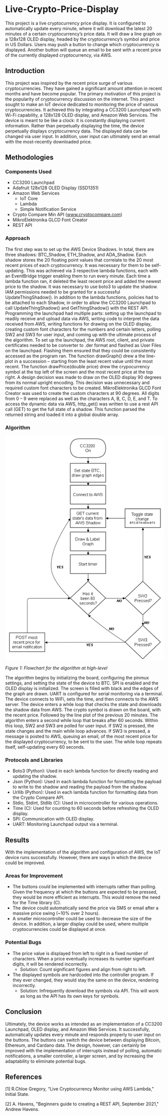 # Live-Crypto-Price-Display
This project is a live cryptocurrency price display. It is configured to automatically update every minute, where it will download the latest 20 minutes of a certain cryptocurrency’s price data. It will draw a line graph on a 128x128 OLED display, headed by the cryptocurrency’s symbol and price in US Dollars. Users may push a button to change which cryptocurrency is displayed. Another button will queue an email to be sent with a recent price of the currently displayed cryptocurrency, via AWS.

## Introduction
This project was inspired by the recent price surge of various cryptocurrencies. They have gained a significant amount attention in recent months and have become popular. The primary motivation of this project is the popularity of cryptocurrency discussion on the internet. This project sought to make an IoT device dedicated to monitoring the price of various cryptocurrencies. It achieved this by integrating a CC3200 Launchpad with Wi-Fi capability, a 128x128 OLED display, and Amazon Web Services. The device is meant to be like a clock: it is constantly displaying current information. Rather than perpetually displaying the time, the device perpetually displays cryptocurrency data. The displayed data can be changed via user input. In addition, user input can ultimately send an email with the most-recently downloaded price.

## Methodologies
### Components Used
* CC3200 Launchpad
* Adafruit 128x128 OLED Display (SSD1351)
* Amazon Web Services
  * IoT Core
  * Lambda
  * Simple Notification Service
* Crypto Compare Min API (www.cryptocompare.com)
* MikroElektronika GLCD Font Creator
* REST API
### Approach
The first step was to set up the AWS Device Shadows. In total, there are three shadows: BTC_Shadow, ETH_Shadow, and ADA_Shadow. Each shadow stores the 20 floating point values that correlate to the 20 most recent prices of each cryptocurrency. It was necessary for them to be self-updating. This was achieved via 3 respective lambda functions, each with an EventBridge trigger enabling them to run every minute. Each time a lambda function ran, it deleted the least recent price and added the newest price to the shadow. It was necessary to use boto3 to update the shadow. IAM permissions needed to be granted for a successful UpdateThingShadow(). In addition to the lambda functions, policies had to be attached to each Shadow, in order to allow the CC3200 Launchpad to call UpdateThingShadow() and GetThingShadow() with the REST API.
Programming the launchpad had multiple parts: setting up the launchpad to readily receive and upload data via AWS, writing code to interpret the data received from AWS, writing functions for drawing on the OLED display, creating custom font characters for the numbers and certain letters, polling SW2 and SW3 for user input, and coming up with the ultimate process of the algorithm.
To set up the launchpad, the AWS root, client, and private certificates needed to be converter to .der format and flashed as User Files on the launchpad. Flashing them ensured that they could be consistently accessed as the program ran.
The function drawGraph() drew a the line-plot in a succession – starting from the least recent value until the most recent. The function drawPrice(double price) drew the crypocurrency symbol at the top left of the screen and the most recent price at the top right. A design decision was made to draw on the OLED display 90 degrees from its normal upright encoding. This decision was unnecessary and required custom font characters to be created.
MikroElektronika GLCD Font Creator was used to create the custom characters at 90 degrees. All digits from 0 – 9 were replaced as well as the characters A, B, C, D, E, and T.
To access the dynamic data via AWS, http_get() was written to use a rest API call (GET) to get the full state of a shadow. This function parsed the returned string and loaded it into a global double array.
### Algorithm
![Flow Image](/images/flow.PNG)

*Figure 1: Flowchart for the algorithm at high-level*

The algorithm begins by initializing the board, configuring the pinmux settings, and setting the state of the device to BTC. SPI is enabled and the OLED display is initialized. The screen is filled with black and the edges of the graph are drawn. UART is configured for serial monitoring via a terminal. The device connects to WiFi, sets the time, and then connects to the AWS server.
The device enters a while loop that checks the state and downloads the shadow data from AWS. The crypto symbol is drawn on the board, with the recent price. Followed by the line plot of the previous 20 minutes. The algorithm enters a second while loop that breaks after 60 seconds. Within this loop, SW2 and SW3 are polled for user input. If SW2 is pressed, the state changes and the main while loop advances. If SW3 is pressed, a message is posted to AWS, queuing an email, of the most recent price for the displayed cryptocurrency, to be sent to the user. The while loop repeats itself, self-updating every 60 seconds.
### Protocols and Libraries
* Boto3 (Python): Used in each lambda function for directly reading and updating the shadow.
* Json (Python): Used in each lambda function for formatting the payload to write to the shadow and reading the payload from the shadow.
* Urllib (Python): Used in each lambda function for formatting data from the Crypto Compare API.
* Stdio, Stdint, Stdlib (C): Used in microcontroller for various operations.
* Time (C): Used for counting to 60 seconds before refreshing the OLED display.
* SPI: Communication with OLED display.
* UART: Monitoring Launchpad output via a terminal.

## Results
With the implementation of the algorithm and configuration of AWS, the IoT device runs successfully. However, there are ways in which the device could be improved.
### Areas for Improvement
* The buttons could be implemented with interrupts rather than polling. Given the frequency at which the buttons are expected to be pressed, they would be more efficient as interrupts. This would remove the need for the Time library (C).
* The device could automatically send the price via SMS or email after a massive price swing (~10% over 2 hours).
* A smaller microcontroller could be used to decrease the size of the device. In addition, a larger display could be used, where multiple cryptocurrencies could be displayed at once.
### Potential Bugs
* The price value is displayed from left to right in a fixed number of characters. When a price eventually increases its number significant digits, it will be rendered incorrectly.
  * Solution: Count significant figures and align from right to left.
* The displayed symbols are hardcoded into the controller program. If they ever changed, they would stay the same on the device, rendering incorrectly.
  * Solution: Infrequently download the symbols via API. This will work as long as the API has its own keys for symbols.

## Conclusion
Ultimately, the device works as intended as an implementation of a CC3200 Launchpad, OLED display, and Amazon Web Services. It successfully, automatically updates every minute and responds properly to user input on the buttons. The buttons can switch the device between displaying Bitcoin, Ethereum, and Cardano data. The design, however, can certainly be improved with the implementation of interrupts instead of polling, automatic notifications, a smaller controller, a larger screen, and by increasing the adaptability to eliminate potential bugs.

## References
[1] R.Chloe Gregory, “Live Cryptocurrency Monitor using AWS Lambda,” Initial State.

[2] A. Havens, "Beginners guide to creating a REST API, September 2021," Andrew Havens.
